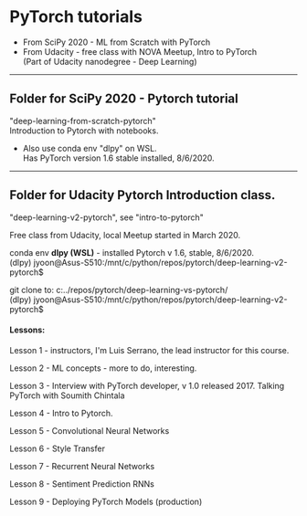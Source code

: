 # PyTorch tutorials  
  * From SciPy 2020 - ML from Scratch with PyTorch  
  * From Udacity - free class with NOVA Meetup, Intro to PyTorch  
    (Part of Udacity nanodegree - Deep Learning)  

---  

## Folder for SciPy 2020 - Pytorch tutorial  
"deep-learning-from-scratch-pytorch"  
Introduction to Pytorch with notebooks.  
  * Also use conda env "dlpy" on WSL.  
    Has PyTorch version 1.6 stable installed, 8/6/2020.  
    
---      
    
## Folder for Udacity Pytorch Introduction class.  
"deep-learning-v2-pytorch", see "intro-to-pytorch"  

Free class from Udacity, local Meetup started in March 2020.  

conda env **dlpy (WSL)** - installed Pytorch v 1.6, stable, 8/6/2020.   
(dlpy) jyoon@Asus-S510:/mnt/c/python/repos/pytorch/deep-learning-v2-pytorch$    

git clone to: c:../repos/pytorch/deep-learning-vs-pytorch/  
(dlpy) jyoon@Asus-S510:/mnt/c/python/repos/pytorch/deep-learning-v2-pytorch$  

#### Lessons:  

Lesson 1 - instructors, I'm Luis Serrano, the lead instructor for this course. 

Lesson 2 - ML concepts - more to do, interesting.  

Lesson 3 - Interview with PyTorch developer, v 1.0 released 2017. 
Talking PyTorch with Soumith Chintala

Lesson 4 - Intro to Pytorch.  

Lesson 5 - Convolutional Neural Networks  

Lesson 6 - Style Transfer  

Lesson 7 - Recurrent Neural Networks  

Lesson 8 - Sentiment Prediction RNNs  

Lesson 9 - Deploying PyTorch Models (production)    




